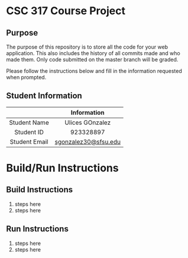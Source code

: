# CSC 317 Course Project

## Purpose

The purpose of this repository is to store all the code for your web application. This also includes the history of all commits made and who made them. Only code submitted on the master branch will be graded.

Please follow the instructions below and fill in the information requested when prompted.

## Student Information

|               | Information   |
|:-------------:|:-------------:|
| Student Name  | Ulices GOnzalez     |
| Student ID    | 923328897       |
| Student Email | sgonzalez30@sfsu.edu    |



# Build/Run Instructions

## Build Instructions
1. steps here
2. steps here

## Run Instructions
1. steps here
2. steps here 
